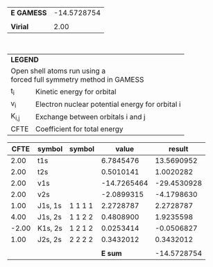 <div class="grid-wrapper" id="integrals-table-4">

<div id="table1">

|              |             |
| ------------ | ----------- |
| **E GAMESS** | -14.5728754 |
|              |             |
| **Virial**   | 2.00        |

<table style="margin-top: 3rem">
<tr>
  <td colspan="2">
    <b>LEGEND</b>
  </td>
</tr>
<tr>
  <td colspan="2">
    Open shell atoms run using a <br>forced full symmetry method in GAMESS
  </td>
</tr>
<tr>
  <td>t<sub>i</sub></td> <td> Kinetic energy for orbital</td>
</tr>
<tr>
  <td>v<sub>i</sub></td> <td>Electron nuclear potential energy for orbital i</td>
</tr>
<tr>
  <td>K<sub>i,j</sub></td>  <td>Exchange between orbitals i and j</td>
</tr>
<tr>
  <td>CFTE</td> <td>Coefficient for total energy</td>
</tr>
</table>

</div>

<div id="table2">

| CFTE  | symbol  | symbol  | value       | result      |
| ----- | ------- | ------- | ----------- | ----------- |
| 2.00  | t1s     |         | 6.7845476   | 13.5690952  |
| 2.00  | t2s     |         | 0.5010141   | 1.0020282   |
| 2.00  | v1s     |         | -14.7265464 | -29.4530928 |
| 2.00  | v2s     |         | -2.0899315  | -4.1798630  |
| 1.00  | J1s, 1s | 1 1 1 1 | 2.2728787   | 2.2728787   |
| 4.00  | J1s, 2s | 1 1 2 2 | 0.4808900   | 1.9235598   |
| -2.00 | K1s, 2s | 1 2 1 2 | 0.0253414   | -0.0506827  |
| 1.00  | J2s, 2s | 2 2 2 2 | 0.3432012   | 0.3432012   |
|       |         |         |             |             |
|       |         |         | **E sum**   | -14.5728754 |

</div>

</div>
